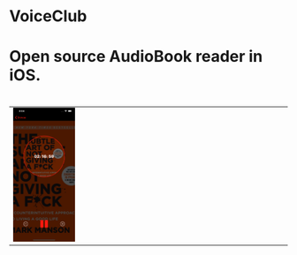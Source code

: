# VoiceClub

# Open source AudioBook reader in iOS.

<h1></h1>
<table>
<tr>
<td width="23.2%">
<img src="images/img1.png"></img>
</td>
<td width="23.2%">
</td>
<td width="23.2%">
</td>
<td width="23.2%">

</td>
</tr>
</table>
